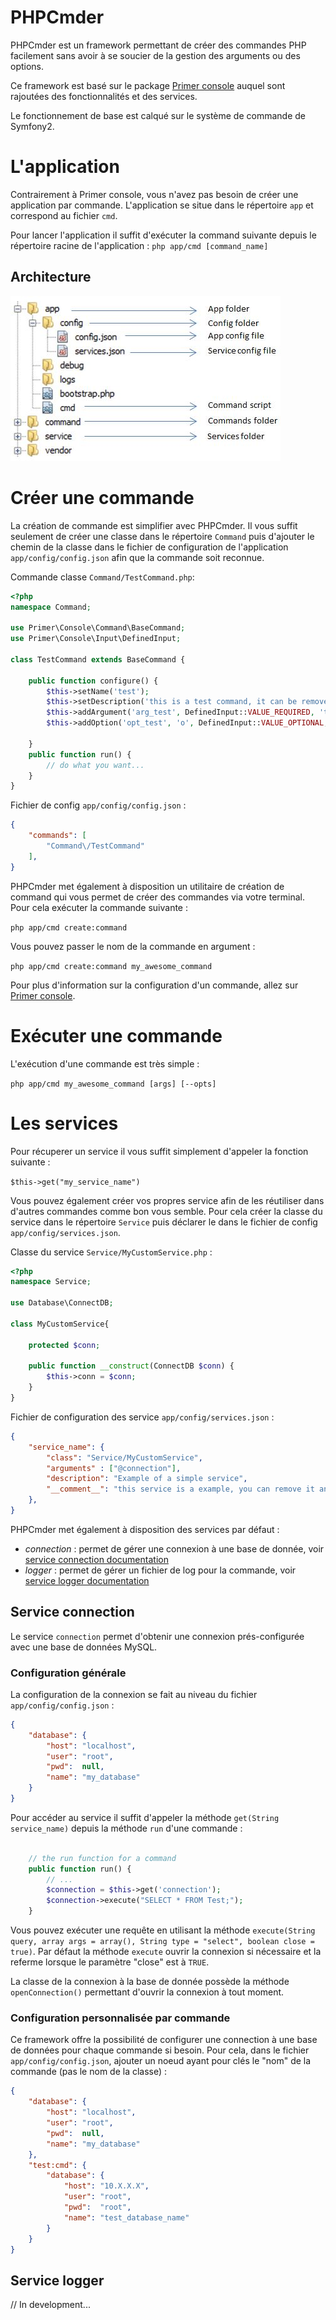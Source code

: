 # PHPCmder
PHPCmder est un framework permettant de créer des commandes PHP facilement sans avoir à se soucier de la gestion des arguments ou des options.

Ce framework est basé sur le package [Primer console](https://github.com/alex-phillips/Primer-Console) auquel sont rajoutées des fonctionnalités et des services.

Le fonctionnement de base est calqué sur le système de commande de Symfony2.

# L'application

Contrairement à Primer console, vous n'avez pas besoin de créer une application par commande. L'application se situe dans le répertoire `app` et correspond au fichier `cmd`.

Pour lancer l'application il suffit d'exécuter la command suivante depuis le répertoire racine de l'application : `php app/cmd [command_name]`

## Architecture

![archi_img](https://github.com/Decriptedk/PHPCmder/blob/master/archi_picture.JPG)

# Créer une commande

La création de commande est simplifier avec PHPCmder. Il vous suffit seulement de créer une classe dans le répertoire `Command` puis d'ajouter le chemin de la classe dans le fichier de configuration de l'application `app/config/config.json` afin que la commande soit reconnue.

Commande classe `Command/TestCommand.php`: 
```php
<?php
namespace Command;

use Primer\Console\Command\BaseCommand;
use Primer\Console\Input\DefinedInput;

class TestCommand extends BaseCommand {

    public function configure() {
        $this->setName('test');
        $this->setDescription('this is a test command, it can be remove.');
        $this->addArgument('arg_test', DefinedInput::VALUE_REQUIRED, 'this is a test argument');
        $this->addOption('opt_test', 'o', DefinedInput::VALUE_OPTIONAL, 'this is a test option', 'this is a test option');
        
    }
    public function run() {
        // do what you want...
    }
}
```
Fichier de config `app/config/config.json` :
```json
{
    "commands": [
        "Command\/TestCommand"
    ],
}
```

PHPCmder met également à disposition un utilitaire de création de command qui vous permet de créer des commandes via votre terminal.
Pour cela exécuter la commande suivante :

`php app/cmd create:command`

Vous pouvez passer le nom de la commande en argument :

`php app/cmd create:command my_awesome_command`

Pour plus d'information sur la configuration d'un commande, allez sur [Primer console](https://github.com/alex-phillips/Primer-Console).

# Exécuter une commande

L'exécution d'une commande est très simple : 

`php app/cmd my_awesome_command [args] [--opts]`

# Les services

Pour récuperer un service il vous suffit simplement d'appeler la fonction suivante : 

`$this->get("my_service_name")`

Vous pouvez également créer vos propres service afin de les réutiliser dans d'autres commandes comme bon vous semble.
Pour cela créer la classe du service dans le répertoire `Service` puis déclarer le dans le fichier de config `app/config/services.json`.

Classe du service `Service/MyCustomService.php` :
```php
<?php
namespace Service;

use Database\ConnectDB;

class MyCustomService{
    
    protected $conn;
    
    public function __construct(ConnectDB $conn) {
        $this->conn = $conn;
    }
}
```
Fichier de configuration des service `app/config/services.json` :
```json
{
    "service_name": {
        "class": "Service/MyCustomService",
        "arguments" : ["@connection"],
        "description": "Example of a simple service",
        "__comment__": "this service is a example, you can remove it and 'Service/MyCustomService.php' file too."
    },
}
```

PHPCmder met également à disposition des services par défaut :

* _connection_ : permet de gérer une connexion à une base de donnée, voir [service connection documentation](http://todo.com)
* _logger_ : permet de gérer un fichier de log pour la commande, voir [service logger documentation](http://todo.com)

## Service connection

Le service `connection` permet d'obtenir une connexion prés-configurée avec une base de données MySQL.

### Configuration générale

La configuration de la connexion se fait au niveau du fichier `app/config/config.json` : 

```json
{
    "database": {
        "host": "localhost",
        "user": "root",
        "pwd":  null,
        "name": "my_database"
    }
}
```

Pour accéder au service il suffit d'appeler la méthode `get(String service_name)` depuis la méthode `run` d'une commande :
```php

    // the run function for a command
    public function run() {
        // ...
        $connection = $this->get('connection');
        $connection->execute("SELECT * FROM Test;");
    }
```

Vous pouvez exécuter une requête en utilisant la méthode `execute(String query, array args = array(), String type = "select", boolean close = true)`.
Par défaut la méthode `execute` ouvrir la connexion si nécessaire et la referme lorsque le paramètre "close" est à `TRUE`.

La classe de la connexion à la base de donnée possède la méthode `openConnection()` permettant d'ouvrir la connexion à tout moment.

### Configuration personnalisée par commande

Ce framework offre la possibilité de configurer une connection à une base de données pour chaque commande si besoin.
Pour cela, dans le fichier `app/config/config.json`, ajouter un noeud ayant pour clés le "nom" de la commande (pas le nom de la classe) : 
```json
{
    "database": {
        "host": "localhost",
        "user": "root",
        "pwd":  null,
        "name": "my_database"
    },
    "test:cmd": {
        "database": {
            "host": "10.X.X.X",
            "user": "root",
            "pwd":  "root",
            "name": "test_database_name"
        }
    }
}
```

## Service logger

// In development...
